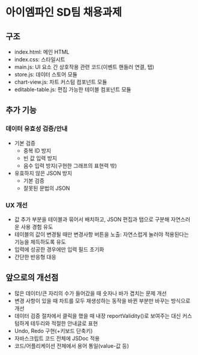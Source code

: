 # 아이엠파인 SD팀 채용과제

## 구조

- index.html: 메인 HTML
- index.css: 스타일시트
- main.js: UI 요소 간 상호작용 관련 코드(이벤트 핸들러 연결, 탭)
- store.js: 데이터 스토어 모듈
- chart-view.js: 차트 커스텀 컴포넌트 모듈
- editable-table.js: 편집 가능한 테이블 컴포넌트 모듈

## 추가 기능

### 데이터 유효성 검증/안내

- 기본 검증
  - 중복 ID 방지
  - 빈 값 입력 방지
  - 음수 입력 방지(구현한 그래프의 표현력 밖)
- 유효하지 않은 JSON 방지
  - 기본 검증
  - 잘못된 문법의 JSON

### UX 개선

- 값 추가 부분을 테이블과 묶어서 배치하고, JSON 편집과 탭으로 구분해 자연스러운 사용 경험 유도
- 테이블의 값이 변경될 때만 변경사항 버튼을 노출: 자연스럽게 눌러야 적용된다는 기능을 체득하도록 유도
- 입력에 성공한 경우에만 입력 필드 초기화
- 간단한 반응형 대응

## 앞으로의 개선점

- 많은 데이터/큰 자리의 수가 들어갔을 때 숫자나 바가 겹치는 문제 개선
- 변경 사항이 있을 때 차트를 모두 재생성하는 동작을 바뀐 부분만 바꾸는 방식으로 개선
- 데이터 검증 절차에서 클릭을 했을 때 내장 reportValidity()로 보여주는 대신 커스텀하게 테두리와 적절한 안내글로 표현
- Undo, Redo 구현(+키보드 단축키)
- 자바스크립트 코드 전체에 JSDoc 적용
- 코드/어플리케이션 전체에서 용어 통일(value-값 등)
